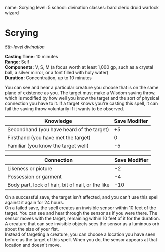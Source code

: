 name: Scrying
level: 5
school: divination
classes: bard
         cleric
         druid
         warlock
         wizard

# Scrying 
_5th-level divination_ 

**Casting Time:** 10 minutes    
**Range:** Self    
**Components:** V, S, M (a focus worth at least 1,000 gp, such as a crystal ball, a silver mirror, or a font filled with holy water)    
**Duration:** Concentration, up to 10 minutes 

You can see and hear a particular creature you choose that is on the same plane of existence as you. The target must make a Wisdom saving throw, which is modified by how well you know the target and the sort of physical connection you have to it. If a target knows you're casting this spell, it can fail the saving throw voluntarily if it wants to be observed. 

| Knowledge                                 | Save Modifier |
|-------------------------------------------|---------------|
| Secondhand (you have heard of the target) | +5            |
| Firsthand (you have met the target)       | 0             |
| Familiar (you know the target well)       | -5            |

| Connection                                        | Save Modifier |
|---------------------------------------------------|---------------|
| Likeness or picture                               | -2            |
| Possession or garment                             | -4            |
| Body part, lock of hair, bit of nail, or the like | -10           |

On a successful save, the target isn't affected, and you can't use this spell against it again for 24 hours.    
On a failed save, the spell creates an invisible sensor within 10 feet of the target. You can see and hear through the sensor as if you were there. The sensor moves with the target, remaining within 10 feet of it for the duration. A creature that can see invisible objects sees the sensor as a luminous orb about the size of your fist.    
Instead of targeting a creature, you can choose a location you have seen before as the target of this spell. When you do, the sensor appears at that location and doesn't move. 